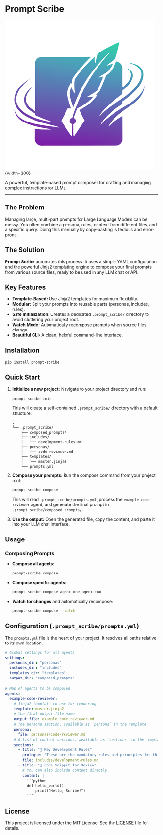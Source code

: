 # Prompt Scribe

![The Scribe Works Logo](https://raw.githubusercontent.com/scribe-works/prompt-scribe/main/docs/assets/logo.png){width=200}

A powerful, template-based prompt composer for crafting and managing complex instructions for LLMs.

---

## The Problem

Managing large, multi-part prompts for Large Language Models can be messy. You often combine a persona, rules, context from different files, and a specific query. Doing this manually by copy-pasting is tedious and error-prone.

## The Solution

**Prompt Scribe** automates this process. It uses a simple YAML configuration and the powerful Jinja2 templating engine to compose your final prompts from various source files, ready to be used in any LLM chat or API.

## Key Features

-   **Template-Based:** Use Jinja2 templates for maximum flexibility.
-   **Modular:** Split your prompts into reusable parts (personas, includes, rules).
-   **Safe Initialization:** Creates a dedicated `.prompt_scribe/` directory to avoid cluttering your project root.
-   **Watch Mode:** Automatically recompose prompts when source files change.
-   **Beautiful CLI:** A clean, helpful command-line interface.

## Installation

```bash
pip install prompt-scribe
```

## Quick Start

1.  **Initialize a new project:**
    Navigate to your project directory and run:
    ```bash
    prompt-scribe init
    ```
    This will create a self-contained `.prompt_scribe/` directory with a default structure:
    ```
    .
    └── .prompt_scribe/
        ├── composed_prompts/
        ├── includes/
        │   └── development-rules.md
        ├── personas/
        │   └── code-reviewer.md
        ├── templates/
        │   └── master.jinja2
        └── prompts.yml
    ```

2.  **Compose your prompts:**
    Run the compose command from your project root:
    ```bash
    prompt-scribe compose
    ```
    This will read `.prompt_scribe/prompts.yml`, process the `example-code-reviewer` agent, and generate the final prompt in `.prompt_scribe/composed_prompts/`.

3.  **Use the output:**
    Open the generated file, copy the content, and paste it into your LLM chat interface.

## Usage

### Composing Prompts

-   **Compose all agents**:
    ```bash
    prompt-scribe compose
    ```
-   **Compose specific agents**:
    ```bash
    prompt-scribe compose agent-one agent-two
    ```
-   **Watch for changes** and automatically recompose:
    ```bash
    prompt-scribe compose --watch
    ```

## Configuration (`.prompt_scribe/prompts.yml`)

The `prompts.yml` file is the heart of your project. It resolves all paths relative to its own location.

```yaml
# Global settings for all agents
settings:
  personas_dir: "personas"
  includes_dir: "includes"
  templates_dir: "templates"
  output_dir: "composed_prompts"

# Map of agents to be composed
agents:
  example-code-reviewer:
    # Jinja2 template to use for rendering
    template: master.jinja2
    # The final output file name
    output_file: example_code_reviewer.md
    # The persona section, available as `persona` in the template
    persona:
      file: personas/code-reviewer.md
    # A list of content sections, available as `sections` in the template
    sections:
      - title: "📜 Key Development Rules"
        prologue: "These are the mandatory rules and principles for this project."
        file: includes/development-rules.md
      - title: "📄 Code Snippet for Review"
        # You can also include content directly
        content: |
          ```python
          def hello_world():
              print("Hello, Scribe!")
          ```
```

## License

This project is licensed under the MIT License. See the [LICENSE](LICENSE) file for details.